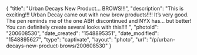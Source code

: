 {
    "title": "Urban Decays New Product... BROWS!!!",
    "description": "This is exciting!!! Urban Decay came out with new brow products!!!! It’s very good. The pen reminds me of the one ABH discontinued and NYX has... but better! You can definitely create several looks with this!!!! ",
    "photoId": "200608530",
    "date_created": "1548895351",
    "date_modified": "1548895627",
    "type": "captivate",
    "layout": "photo",
    "url": "\/p\/urban-decays-new-product-brows\/200608530"
}